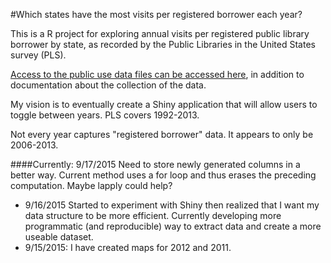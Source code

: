 #Which states have the most visits per registered borrower each year?

This is a R project for exploring annual visits per registered public library borrower by state, as recorded by the Public Libraries in the United States survey (PLS).

[Access to the public use data files can be accessed here](http://imls.gov/research-evaluation/data-collection/public-libraries-united-states-survey/public-libraries-united), in addition to documentation about the collection of the data.  

My vision is to eventually create a Shiny application that will allow users to toggle between years. PLS covers 1992-2013. 

Not every year captures "registered borrower" data. It appears to only be 2006-2013. 

####Currently: 9/17/2015
Need to store newly generated columns in a better way. Current method uses a for loop and thus erases the preceding computation. Maybe lapply could help?
* 9/16/2015 Started to experiment with Shiny then realized that I want my data structure to be more efficient. Currently developing more programmatic (and reproducible) way to extract data and create a more useable dataset.
* 9/15/2015: I have created maps for 2012 and 2011. 
